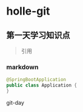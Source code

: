 # holle-git

## 第一天学习知识点

> 引用

### markdown

```java
@SpringBootApplication
public class Application {
}

```

git-day
